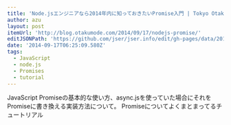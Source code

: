 ```yaml
---
title: 'Node.jsエンジニアなら2014年内に知っておきたいPromise入門 | Tokyo Otaku Mode Tech Blog'
author: azu
layout: post
itemUrl: 'http://blog.otakumode.com/2014/09/17/nodejs-promise/'
editJSONPath: 'https://github.com/jser/jser.info/edit/gh-pages/data/2014/09/index.json'
date: '2014-09-17T06:25:09.580Z'
tags:
  - JavaScript
  - node.js
  - Promises
  - tutorial
---
```

JavaScript Promiseの基本的な使い方、async.jsを使っていた場合にそれをPromiseに書き換える実装方法について。
Promiseについてよくまとまってるチュートリアル
